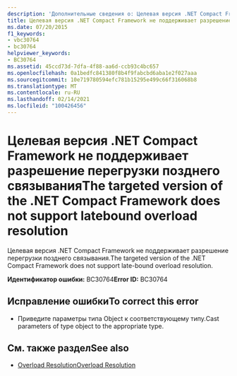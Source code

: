```yaml
---
description: 'Дополнительные сведения о: Целевая версия .NET Compact Framework не поддерживает разрешение перегрузки позднего привязывания'
title: Целевая версия .NET Compact Framework не поддерживает разрешение перегрузки позднего связывания
ms.date: 07/20/2015
f1_keywords:
- vbc30764
- bc30764
helpviewer_keywords:
- BC30764
ms.assetid: 45ccd73d-7dfa-4f88-aa6d-ccb93c4bc657
ms.openlocfilehash: 0a1bedfc841380f8b4f9fabcbd6aba1e2f027aaa
ms.sourcegitcommit: 10e719780594efc781b15295e499c66f316068b8
ms.translationtype: MT
ms.contentlocale: ru-RU
ms.lasthandoff: 02/14/2021
ms.locfileid: "100426456"
---
```

# <a name="the-targeted-version-of-the-net-compact-framework-does-not-support-latebound-overload-resolution"></a><span data-ttu-id="86292-103">Целевая версия .NET Compact Framework не поддерживает разрешение перегрузки позднего связывания</span><span class="sxs-lookup"><span data-stu-id="86292-103">The targeted version of the .NET Compact Framework does not support latebound overload resolution</span></span>

<span data-ttu-id="86292-104">Целевая версия .NET Compact Framework не поддерживает разрешение перегрузки позднего связывания.</span><span class="sxs-lookup"><span data-stu-id="86292-104">The targeted version of the .NET Compact Framework does not support late-bound overload resolution.</span></span>  
  
 <span data-ttu-id="86292-105">**Идентификатор ошибки:** BC30764</span><span class="sxs-lookup"><span data-stu-id="86292-105">**Error ID:** BC30764</span></span>  
  
## <a name="to-correct-this-error"></a><span data-ttu-id="86292-106">Исправление ошибки</span><span class="sxs-lookup"><span data-stu-id="86292-106">To correct this error</span></span>  
  
- <span data-ttu-id="86292-107">Приведите параметры типа Object к соответствующему типу.</span><span class="sxs-lookup"><span data-stu-id="86292-107">Cast parameters of type object to the appropriate type.</span></span>  
  
## <a name="see-also"></a><span data-ttu-id="86292-108">См. также раздел</span><span class="sxs-lookup"><span data-stu-id="86292-108">See also</span></span>

- [<span data-ttu-id="86292-109">Overload Resolution</span><span class="sxs-lookup"><span data-stu-id="86292-109">Overload Resolution</span></span>](../programming-guide/language-features/procedures/overload-resolution.md)
